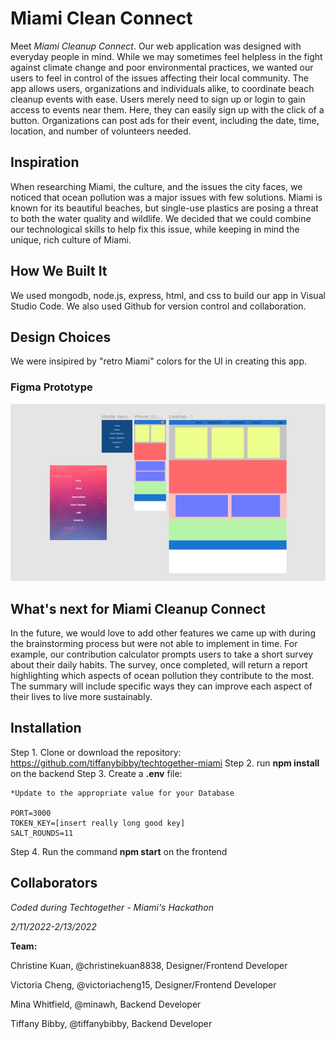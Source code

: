 # Miami Clean Connect

Meet *Miami Cleanup Connect*. Our web application was designed with everyday people in mind. While we may sometimes feel helpless in the fight against climate change and poor environmental practices, we wanted our users to feel in control of the issues affecting their local community. The app allows users, organizations and individuals alike, to coordinate beach cleanup events with ease. Users merely need to sign up or login to gain access to events near them. Here, they can easily sign up with the click of a button. Organizations can post ads for their event, including the date, time, location, and number of volunteers needed.

<!-- ### Deployed Link:  -->

## Inspiration

When researching Miami, the culture, and the issues the city faces, we noticed that ocean pollution was a major issues with few solutions. Miami is known for its beautiful beaches, but single-use plastics are posing a threat to both the water quality and wildlife. We decided that we could combine our technological skills to help fix this issue, while keeping in mind the unique, rich culture of Miami.

## How We Built It
We used mongodb, node.js, express, html, and css to build our app in Visual Studio Code. We also used Github for version control and collaboration.

## Design Choices
We were insipired by "retro Miami" colors for the UI in creating this app. 

### Figma Prototype
![Figma Prototype](https://github.com/tiffanybibby/techtogether-miami/blob/main/assets/figma.jpeg?raw=true)


## What's next for Miami Cleanup Connect
In the future, we would love to add other features we came up with during the brainstorming process but were not able to implement in time. For example, our contribution calculator prompts users to take a short survey about their daily habits. The survey, once completed, will return a report highlighting which aspects of ocean pollution they contribute to the most. The summary will include specific ways they can improve each aspect of their lives to live more sustainably.


## Installation
Step 1. Clone or download the repository: https://github.com/tiffanybibby/techtogether-miami
Step 2. run **npm install** on the backend
Step 3. Create a **.env** file:

```env
*Update to the appropriate value for your Database

PORT=3000
TOKEN_KEY=[insert really long good key]
SALT_ROUNDS=11
```

Step 4. Run the command **npm start** on the frontend

## Collaborators
*Coded during Techtogether - Miami's Hackathon* 

*2/11/2022-2/13/2022*

**Team:**

Christine Kuan, @christinekuan8838, Designer/Frontend Developer

Victoria Cheng, @victoriacheng15,  Designer/Frontend Developer

Mina Whitfield, @minawh, Backend Developer

Tiffany Bibby, @tiffanybibby, Backend Developer